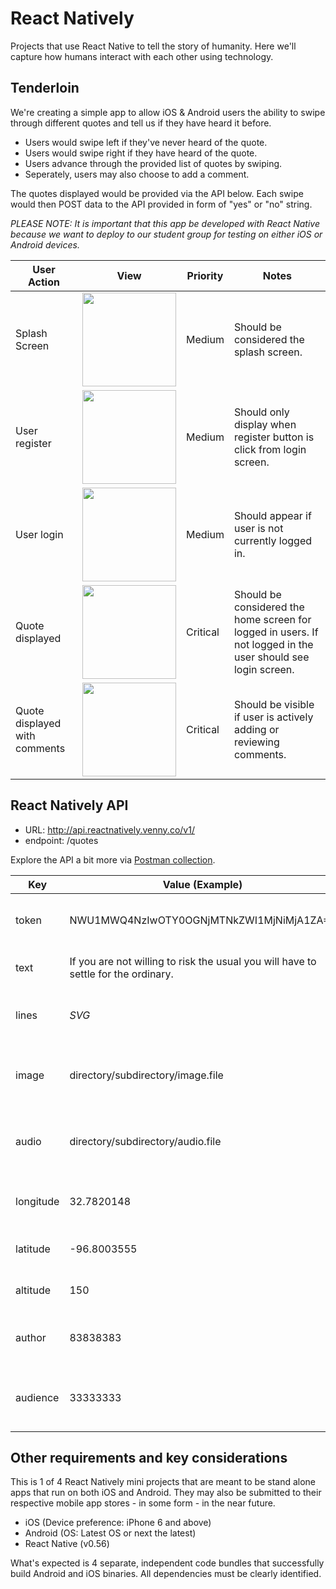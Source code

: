 # React Natively

Projects that use React Native to tell the story of humanity. Here we'll capture how humans interact with each other using technology.

## Tenderloin

We're creating a simple app to allow iOS &amp; Android users the ability to swipe through different quotes and tell us if they have heard it before.
* Users would swipe left if they've never heard of the quote.
* Users would swipe right if they have heard of the quote.
* Users advance through the provided list of quotes by swiping.
* Seperately, users may also choose to add a comment.

The quotes displayed would be provided via the API below. Each swipe would then POST data to the API provided in form of "yes" or "no" string.

_PLEASE NOTE: It is important that this app be developed with React Native because we want to deploy to our student group for testing on either iOS or Android devices._

|User Action|View|Priority|Notes|
|-|-|-|-|
|Splash Screen|<img src="https://github.com/reactnatively/react-tenderloin/blob/master/tenderloin-splash.png" width="150">|Medium|Should be considered the splash screen.|
|User register|<img src="https://github.com/reactnatively/react-tenderloin/blob/master/tenderloin-register.png" width="150">|Medium|Should only display when register button is click from login screen.|
|User login|<img src="https://github.com/reactnatively/react-tenderloin/blob/master/tenderloin-login.png" width="150">|Medium|Should appear if user is not currently logged in.|
|Quote displayed|<img src="https://github.com/reactnatively/react-tenderloin/blob/master/tenderloin-home-quotedisplayed.png" width="150">|Critical|Should be considered the home screen for logged in users. If not logged in the user should see login screen.|
|Quote displayed with comments|<img src="https://github.com/reactnatively/react-tenderloin/blob/master/tenderloin-home-quotedisplayed-withcomments.png" width="150">|Critical|Should be visible if user is actively adding or reviewing comments.|

## React Natively API
* URL: http://api.reactnatively.venny.co/v1/
* endpoint: /quotes

Explore the API a bit more via [Postman collection](https://documenter.getpostman.com/view/2396336/RWToQdmz).

|Key|Value (Example)|Description|
|-|-|-|
|token|NWU1MWQ4NzIwOTY0OGNjMTNkZWI1MjNiMjA1ZA==|Token required for access to the API|
|text|If you are not willing to risk the usual you will have to settle for the ordinary.|Quote  (1111 Characters|
|lines|_SVG_|Any SVG paths (1111 Characters)|
|image|directory/subdirectory/image.file|Image file associated with the quote (255 Characters)|
|audio|directory/subdirectory/audio.file|Audio file originated with the quote (255 Characters)|
|longitude|32.7820148|Longitude of user when post occurs|
|latitude|-96.8003555|Latitude of user when post occurs|
|altitude|150|Altitude of user when post occurs|
|author|83838383|User ID of the user authoring object|
|audience|33333333|User ID of the user who is audience to this object|

## Other requirements and key considerations

This is 1 of 4 React Natively mini projects that are meant to be stand alone apps that run on both iOS and Android. They may also be submitted to their respective mobile app stores - in some form - in the near future.

- iOS (Device preference: iPhone 6 and above)
- Android (OS: Latest OS or next the latest)
- React Native (v0.56)

What's expected is 4 separate, independent code bundles that successfully build Android and iOS binaries. All dependencies must be clearly identified.

